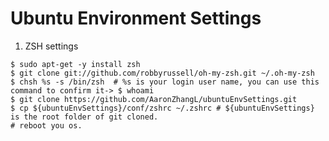 Ubuntu Environment Settings
=================
1. ZSH settings
```
$ sudo apt-get -y install zsh
$ git clone git://github.com/robbyrussell/oh-my-zsh.git ~/.oh-my-zsh
$ chsh %s -s /bin/zsh  # %s is your login user name, you can use this command to confirm it-> $ whoami
$ git clone https://github.com/AaronZhangL/ubuntuEnvSettings.git
$ cp ${ubuntuEnvSettings}/conf/zshrc ~/.zshrc # ${ubuntuEnvSettings} is the root folder of git cloned. 
# reboot you os.
```
